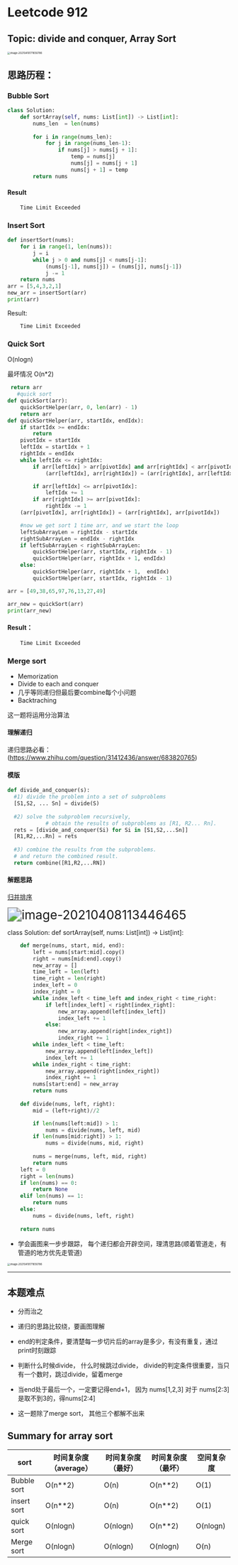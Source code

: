 # Leetcode 912

## Topic: 	divide and conquer, Array Sort

<img src="https://user-images.githubusercontent.com/37071362/114265397-2a59e780-9a23-11eb-87e9-c6e8e06b90ba.png" alt="image-20210410171650786" style="zoom:40%;" />


## 思路历程：

### Bubble Sort   

```python
class Solution:
    def sortArray(self, nums: List[int]) -> List[int]:
        nums_len  = len(nums)
        
        for i in range(nums_len):
            for j in range(nums_len-1):
                if nums[j] > nums[j + 1]:
                    temp = nums[j]
                    nums[j] = nums[j + 1]
                    nums[j + 1] = temp
        return nums
```

#### Result

```apl
	Time Limit Exceeded
```



### Insert Sort

```python
def insertSort(nums):
    for i in range(1, len(nums)):
        j = i
        while j > 0 and nums[j] < nums[j-1]:
            (nums[j-1], nums[j]) = (nums[j], nums[j-1])
            j -= 1
    return nums
arr = [5,4,3,2,1]
new_arr = insertSort(arr)
print(arr)
```

Result:

```apl
	Time Limit Exceeded
```



### Quick Sort

O(nlogn)    

最坏情况  O(n*2)

```python
 return arr
   #quick sort
def quickSort(arr):
    quickSortHelper(arr, 0, len(arr) - 1)
    return arr
def quickSortHelper(arr, startIdx, endIdx):
    if startIdx >= endIdx:
        return
    pivotIdx = startIdx
    leftIdx = startIdx + 1
    rightIdx = endIdx
    while leftIdx <= rightIdx:
        if arr[leftIdx] > arr[pivotIdx] and arr[rightIdx] < arr[pivotIdx]:
            (arr[leftIdx], arr[rightIdx]) = (arr[rightIdx], arr[leftIdx])

        if arr[leftIdx] <= arr[pivotIdx]:
            leftIdx += 1
        if arr[rightIdx] >= arr[pivotIdx]:
            rightIdx -= 1
    (arr[pivotIdx], arr[rightIdx]) = (arr[rightIdx], arr[pivotIdx])

    #now we get sort 1 time arr, and we start the loop
    leftSubArrayLen = rightIdx - startIdx
    rightSubArrayLen = endIdx - rightIdx
    if leftSubArrayLen < rightSubArrayLen:
        quickSortHelper(arr, startIdx, rightIdx - 1)
        quickSortHelper(arr, rightIdx + 1, endIdx)
    else:
        quickSortHelper(arr, rightIdx + 1,  endIdx)
        quickSortHelper(arr, startIdx, rightIdx - 1)

arr = [49,38,65,97,76,13,27,49]

arr_new = quickSort(arr)
print(arr_new)
```

#### Result：

```apl
	Time Limit Exceeded
```



### Merge sort

- Memorization
- Divide to each and conquer
- 几乎等同递归但最后要combine每个小问题
- Backtraching

这一题将运用分治算法





#### 理解递归

递归思路必看： (https://www.zhihu.com/question/31412436/answer/683820765)



#### 模版

```python
def divide_and_conquer(s):
  #1) divide the problem into a set of subproblems
  [S1,S2, ... Sn] = divide(S)
  
  #2) solve the subproblem recursively,
 			# obtain the results of subproblems as [R1, R2... Rn].
  rets = [divide_and_conquer(Si) for Si in [S1,S2,...Sn]]
  [R1,R2,...Rn] = rets
  
  #3) combine the results from the subproblems.
  # and return the combined result.
  return combine([R1,R2,...RN])
```



#### 解题思路

[归并排序](https://www.youtube.com/watch?v=KAgkvtKMbwY)

<img src="/Users/shaoqiupan/Library/Application Support/typora-user-images/image-20210408113446465.png" alt="image-20210408113446465" style="zoom: 200%;" />





class Solution:
    def sortArray(self, nums: List[int]) -> List[int]:
        

```python
    def merge(nums, start, mid, end):
        left = nums[start:mid].copy()
        right = nums[mid:end].copy()
        new_array = []
        time_left = len(left)
        time_right = len(right)
        index_left = 0
        index_right = 0
        while index_left < time_left and index_right < time_right:
            if left[index_left] < right[index_right]:
                new_array.append(left[index_left])
                index_left += 1
            else:
                new_array.append(right[index_right])
                index_right += 1
        while index_left < time_left:
            new_array.append(left[index_left])
            index_left += 1
        while index_right < time_right:
            new_array.append(right[index_right])
            index_right += 1
        nums[start:end] = new_array
        return nums
    
    def divide(nums, left, right):
        mid = (left+right)//2

        if len(nums[left:mid]) > 1:
            nums = divide(nums, left, mid)
        if len(nums[mid:right]) > 1:
            nums = divide(nums, mid, right)
            
        nums = merge(nums, left, mid, right)
        return nums
    left = 0
    right = len(nums)
    if len(nums) == 0:
        return None
    elif len(nums) == 1:
        return nums
    else:
        nums = divide(nums, left, right)
    
    return nums
```

- 学会画图来一步步跟踪， 每个递归都会开辟空间，理清思路(顺着管道走，有管道的地方优先走管道)

<img src="https://user-images.githubusercontent.com/37071362/114265464-7ad14500-9a23-11eb-8055-51dbe87de76a.png" alt="image-20210410171650786" style="zoom:40%;" />

------





## 本题难点

- 分而治之
- 递归的思路比较绕，要画图理解
- end的判定条件，要清楚每一步切片后的array是多少，有没有重复，通过print时刻跟踪
- 判断什么时候divide， 什么时候跳过divide， divide的判定条件很重要，当只有一个数时，跳过divide，留着merge
- 当end处于最后一个，一定要记得end+1， 因为 nums[1,2,3] 对于 nums[2:3]是取不到3的，得nums[2:4]

- 这一题除了merge sort， 其他三个都解不出来

## Summary for array sort



| sort        | 时间复杂度（average） | 时间复杂度（最好） | 时间复杂度 （最坏） | 空间复杂度 |
| ----------- | --------------------- | ------------------ | ------------------- | ---------- |
| Bubble sort | O(n**2)               | O(n)               | O(n**2)             | O(1)       |
| insert sort | O(n**2)               | O(n)               | O(n**2)             | O(1)       |
| quick sort  | O(nlogn)              | O(nlogn)           | O(n**2)             | O(nlogn)   |
| Merge sort  | O(nlogn)              | O(nlogn)           | O(nlogn)            | O(n)       |




